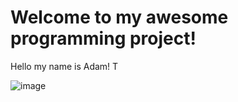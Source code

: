 # **Welcome to my awesome programming project!**


Hello my name is Adam! T


![image](https://cdn.britannica.com/58/94458-050-0C18D00E/Yosemite-National-Park-California.jpg)
